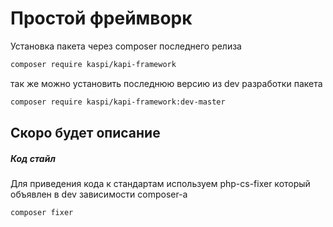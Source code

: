 # Простой фреймворк

Установка пакета через composer последнего релиза

````bash
composer require kaspi/kapi-framework 
````

так же можно установить последнюю версию из dev разработки пакета
````bash
composer require kaspi/kapi-framework:dev-master
````

## Скоро будет описание
  
##### Код стайл
Для приведения кода к стандартам используем php-cs-fixer который объявлен 
в dev зависимости composer-а

``composer fixer`` 
